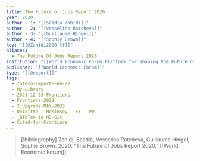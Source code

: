 ```yaml
---
title: The Future of Jobs Report 2020
year: 2020
author - 1: "[[Saadia Zahidi]]"
author - 2: "[[Vesselina Ratcheva]]"
author - 3: "[[Guillaume Hingel]]"
author - 4: "[[Sophie Brown]]"
key: "[[@Zahidi2020-lt]]"
aliases:
  - The Future Of Jobs Report 2020
institution: "[[World Economic Forum Platform for Shaping the Future of the New Economy and Society]]"
publisher: "[[World Economic Forum]]"
type: "[[@report]]"
tags:
  - Zotero-Import-Feb-22
  - My-Library
  - 2021-12-03-Frontiers
  - Frontiers-2022
  - 2_Upgrade-MAY-2023
  - Deloitte---McKinsey---EY---PWC
  - _BibTex-to-MD-Git
  - Cited-for-Frontiers
---
```


> [!bibliography]
> Zahidi, Saadia, Vesselina Ratcheva, Guillaume Hingel, Sophie Brown. 2020. “The Future of Jobs Report 2020.” [[World Economic Forum]]